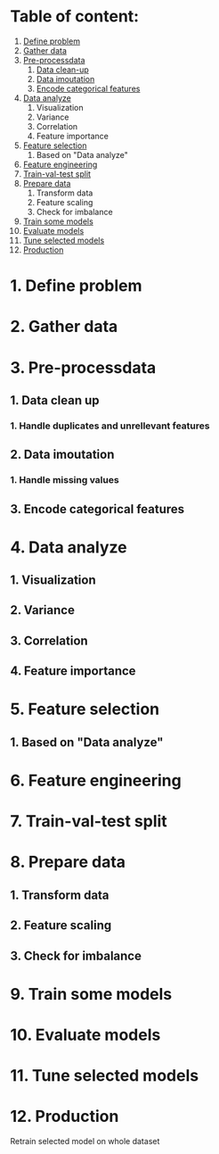 # Table of content:
1. [Define problem](#1-define-problem)
2. [Gather data](#2-gather-data)
3. [Pre-processdata](#3-pre-processdata)
    1. [Data clean-up](#1-data-clean-up)
    2. [Data imoutation](#2-data-imputation)
    3. [Encode categorical features](#3-encode-categorical-data)
4. [Data analyze](#4-data-analyze)
    1. Visualization
    2. Variance
    3. Correlation
    4. Feature importance
5. [Feature selection](#5-feature-selection)    
    1. Based on "Data analyze"
6. [Feature engineering](#6-feature-engineering)
7. [Train-val-test split](#7-train-val-test-split)
8. [Prepare data](#8-prepare-data)
    1. Transform data
    2. Feature scaling
    3. Check for imbalance
9. [Train some models](#9-train-some-models)
10. [Evaluate models](#10-evaluate-models)
11. [Tune selected models](#11-tune-selected-models)
12. [Production](#12-production)

# 1. Define problem
# 2. Gather data
# 3. Pre-processdata
##    1. Data clean up
### 1. Handle duplicates and unrellevant features
##    2. Data imoutation
###        1. Handle missing values
##    3. Encode categorical features
# 4. Data analyze
##    1. Visualization
##    2. Variance
##    3. Correlation
##    4. Feature importance
# 5. Feature selection    
##    1. Based on "Data analyze"
# 6. Feature engineering
# 7. Train-val-test split
# 8. Prepare data
##    1. Transform data
##    2. Feature scaling
##    3. Check for imbalance
# 9. Train some models
# 10. Evaluate models
# 11. Tune selected models
# 12. Production
Retrain selected model on whole dataset
